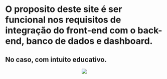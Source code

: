 <h1>O proposito deste site é ser funcional nos requisitos de integração do front-end com o back-end, banco de dados e dashboard.</h1>
<h2>No caso, com intuito educativo.</h2>

<p align="center">
  <img src="http://img.shields.io/static/v1?label=STATUS&message=EM%20DESENVOLVIMENTO&color=GREEN&style=for-the-badge"/>
</p>




